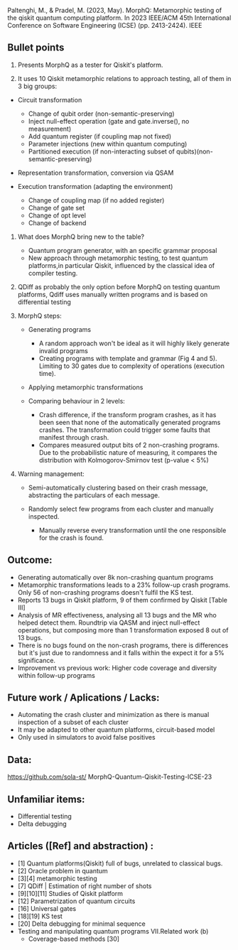 Paltenghi, M., & Pradel, M. (2023, May). MorphQ: Metamorphic testing of the qiskit quantum computing platform. In 2023 IEEE/ACM 45th International Conference on Software Engineering (ICSE) (pp. 2413-2424). IEEE

## Bullet points
1. Presents MorphQ as a tester for Qiskit's platform.

1. It uses 10 Qiskit metamorphic relations to approach testing, all of them in 3 big groups:
  * Circuit transformation
    * Change of qubit order (non-semantic-preserving)
    * Inject null-effect operation (gate and gate.inverse(), no measurement)
    * Add quantum register (if coupling map not fixed)
    * Parameter injections (new within quantum computing)
    * Partitioned execution (if non-interacting subset of qubits)(non-semantic-preserving)

  * Representation transformation, conversion via QSAM

  * Execution transformation (adapting the environment)
    * Change of coupling map (if no added register)
    * Change of gate set
    * Change of opt level
    * Change of backend


1. What does MorphQ bring new to the table?
   * Quantum program generator, with an specific grammar proposal
   * New approach through metamorphic testing, to test quantum platforms,in particular Qiskit,  influenced by the classical idea of compiler testing.

1. QDiff as probably the only option before MorphQ on testing quantum platforms, Qdiff uses manually written programs and is based on differential testing

1. MorphQ steps:

   * Generating programs
     * A random approach won't be ideal as it will highly likely generate invalid programs
     * Creating programs  with template and grammar (Fig 4 and 5). Limiting to 30 gates due to complexity of operations (execution time).

   * Applying metamorphic transformations

   * Comparing behaviour in 2 levels:
     * Crash difference, if the transform program crashes, as it has been seen that none of the automatically generated programs crashes. The transformation could trigger some faults that manifest through crash.
     * Compares measured output bits of 2 non-crashing programs. Due to the probabilistic nature of measuring, it compares the distribution  with Kolmogorov-Smirnov test (p-value < 5%)

1. Warning management:
   * Semi-automatically clustering based on their crash message, abstracting the particulars of each message.

   * Randomly select few programs from each cluster and manually inspected.
     * Manually reverse every transformation until the one responsible for the crash is found.


## Outcome:
* Generating automatically over 8k non-crashing quantum programs
* Metamorphic transformations leads to a 23% follow-up crash programs. Only 56 of non-crashing programs doesn't fulfil the KS test. 
* Reports 13 bugs in Qiskit platform, 9 of them confirmed by Qiskit [Table III]
* Analysis of MR effectiveness, analysing all 13 bugs and the MR who helped detect them. Roundtrip via QASM and inject null-effect operations, but composing more than 1 transformation exposed 8 out of 13 bugs.
* There is no bugs found on the non-crash programs, there is differences but it's just due to randomness and it falls within the expect it for a 5% significance.
* Improvement vs previous work: Higher code coverage and diversity within follow-up programs


## Future work / Aplications / Lacks:
* Automating the crash cluster and minimization as there is manual inspection of a subset of each cluster
* It may be adapted to other quantum platforms, circuit-based model
* Only used in simulators to avoid false positives

## Data:
https://github.com/sola-st/ MorphQ-Quantum-Qiskit-Testing-ICSE-23

## Unfamiliar items:
* Differential testing
* Delta debugging


## Articles ([Ref] and abstraction) :

* [1] Quantum platforms(Qiskit) full of bugs, unrelated to classical bugs.
* [2] Oracle problem in quantum
* [3][4] metamorphic testing
* [7] QDiff | Estimation of right number of shots
* [9][10][11] Studies of Qiskit platform
* [12] Parametrization of quantum circuits
* [16] Universal gates
* [18][19] KS test
* [20] Delta debugging for minimal sequence
* Testing and manipulating quantum programs VII.Related work (b)
  * Coverage-based methods [30]





